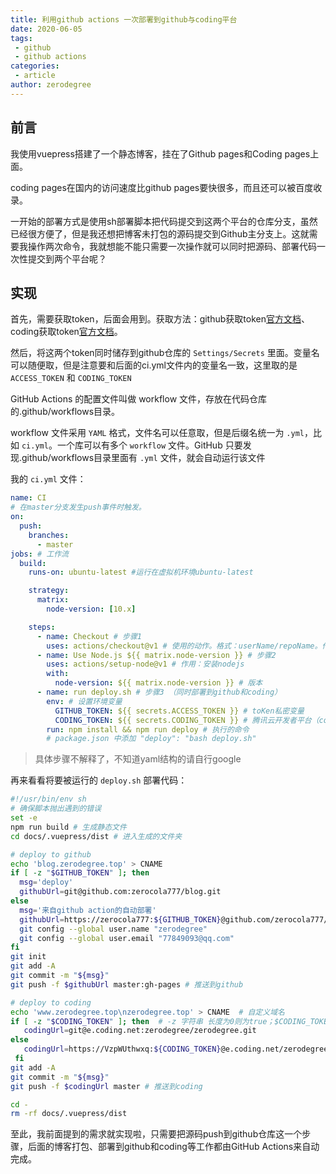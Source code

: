 ```yaml
---
title: 利用github actions 一次部署到github与coding平台
date: 2020-06-05
tags:
 - github 
 - github actions
categories:
 - article
author: zerodegree
---
```



## 前言

我使用vuepress搭建了一个静态博客，挂在了Github pages和Coding pages上面。

coding pages在国内的访问速度比github pages要快很多，而且还可以被百度收录。

一开始的部署方式是使用sh部署脚本把代码提交到这两个平台的仓库分支，虽然已经很方便了，但是我还想把博客未打包的源码提交到Github主分支上。这就需要我操作两次命令，我就想能不能只需要一次操作就可以同时把源码、部署代码一次性提交到两个平台呢？


## 实现

首先，需要获取token，后面会用到。获取方法：github获取token[官方文档](https://help.github.com/en/github/authenticating-to-github/creating-a-personal-access-token-for-the-command-line)、coding获取token[官方文档](https://help.coding.net/)。

然后，将这两个token同时储存到github仓库的 `Settings/Secrets` 里面。变量名可以随便取，但是注意要和后面的ci.yml文件内的变量名一致，这里取的是 `ACCESS_TOKEN` 和 `CODING_TOKEN`

GitHub Actions 的配置文件叫做 workflow 文件，存放在代码仓库的.github/workflows目录。

workflow 文件采用 `YAML` 格式，文件名可以任意取，但是后缀名统一为 `.yml`，比如 `ci.yml`。一个库可以有多个 `workflow` 文件。GitHub 只要发现.github/workflows目录里面有 `.yml` 文件，就会自动运行该文件

我的 `ci.yml` 文件：
```yaml
name: CI
# 在master分支发生push事件时触发。
on: 
  push:
    branches:
      - master
jobs: # 工作流
  build:
    runs-on: ubuntu-latest #运行在虚拟机环境ubuntu-latest

    strategy:
      matrix:
        node-version: [10.x]

    steps: 
      - name: Checkout # 步骤1
        uses: actions/checkout@v1 # 使用的动作。格式：userName/repoName。作用：检出仓库，获取源码。 官方actions库：https://github.com/actions
      - name: Use Node.js ${{ matrix.node-version }} # 步骤2
        uses: actions/setup-node@v1 # 作用：安装nodejs
        with:
          node-version: ${{ matrix.node-version }} # 版本
      - name: run deploy.sh # 步骤3 （同时部署到github和coding）
        env: # 设置环境变量
          GITHUB_TOKEN: ${{ secrets.ACCESS_TOKEN }} # toKen私密变量
          CODING_TOKEN: ${{ secrets.CODING_TOKEN }} # 腾讯云开发者平台（coding）私密token
        run: npm install && npm run deploy # 执行的命令  
        # package.json 中添加 "deploy": "bash deploy.sh"
```

>具体步骤不解释了，不知道yaml结构的请自行google

再来看看将要被运行的 `deploy.sh` 部署代码：

```sh
#!/usr/bin/env sh
# 确保脚本抛出遇到的错误
set -e
npm run build # 生成静态文件
cd docs/.vuepress/dist # 进入生成的文件夹

# deploy to github
echo 'blog.zerodegree.top' > CNAME
if [ -z "$GITHUB_TOKEN" ]; then
  msg='deploy'
  githubUrl=git@github.com:zerocola777/blog.git
else
  msg='来自github action的自动部署'
  githubUrl=https://zerocola777:${GITHUB_TOKEN}@github.com/zerocola777/blog.git
  git config --global user.name "zerodegree"
  git config --global user.email "77849093@qq.com"
fi
git init
git add -A
git commit -m "${msg}"
git push -f $githubUrl master:gh-pages # 推送到github

# deploy to coding
echo 'www.zerodegree.top\nzerodegree.top' > CNAME  # 自定义域名
if [ -z "$CODING_TOKEN" ]; then  # -z 字符串 长度为0则为true；$CODING_TOKEN来自于github仓库`Settings/Secrets`设置的私密环境变量
   codingUrl=git@e.coding.net:zerodegree/zerodegree.git
else
   codingUrl=https://VzpWUthwxq:${CODING_TOKEN}@e.coding.net/zerodegree/zerodegree.git #注意！！！这里需要使用coding提供的个人令牌的用户名和token
 fi
git add -A
git commit -m "${msg}"
git push -f $codingUrl master # 推送到coding

cd -
rm -rf docs/.vuepress/dist
```

至此，我前面提到的需求就实现啦，只需要把源码push到github仓库这一个步骤，后面的博客打包、部署到github和coding等工作都由GitHub Actions来自动完成。
